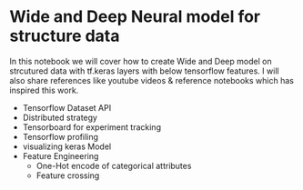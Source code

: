 # Wide and Deep Neural model for structure data

In this notebook we will cover how to create Wide and Deep model on strcutured data with tf.keras layers with below tensorflow features. I will also share references like youtube videos 
& reference notebooks which has inspired this work.


- Tensorflow Dataset API
- Distributed strategy
- Tensorboard for experiment tracking
- Tensorflow profiling
- visualizing keras Model 
- Feature Engineering
  - One-Hot encode of categorical attributes
  - Feature crossing
